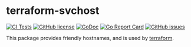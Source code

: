 # terraform-svchost

[![CI Tests](https://github.com/hashicorp/terraform-svchost/actions/workflows/ci.yml/badge.svg?branch=main)](https://github.com/hashicorp/terraform-svchost/actions/workflows/ci.yml)
[![GitHub license](https://img.shields.io/github/license/hashicorp/terraform-svchost.svg)](https://github.com/hashicorp/terraform-svchost/blob/main/LICENSE)
[![GoDoc](https://godoc.org/github.com/hashicorp/terraform-svchost?status.svg)](https://godoc.org/github.com/hashicorp/terraform-svchost)
[![Go Report Card](https://goreportcard.com/badge/github.com/hashicorp/terraform-svchost)](https://goreportcard.com/report/github.com/hashicorp/terraform-svchost)
[![GitHub issues](https://img.shields.io/github/issues/hashicorp/terraform-svchost.svg)](https://github.com/hashicorp/terraform-svchost/issues)

This package provides friendly hostnames, and is used by [terraform](https://github.com/hashicorp/terraform).

